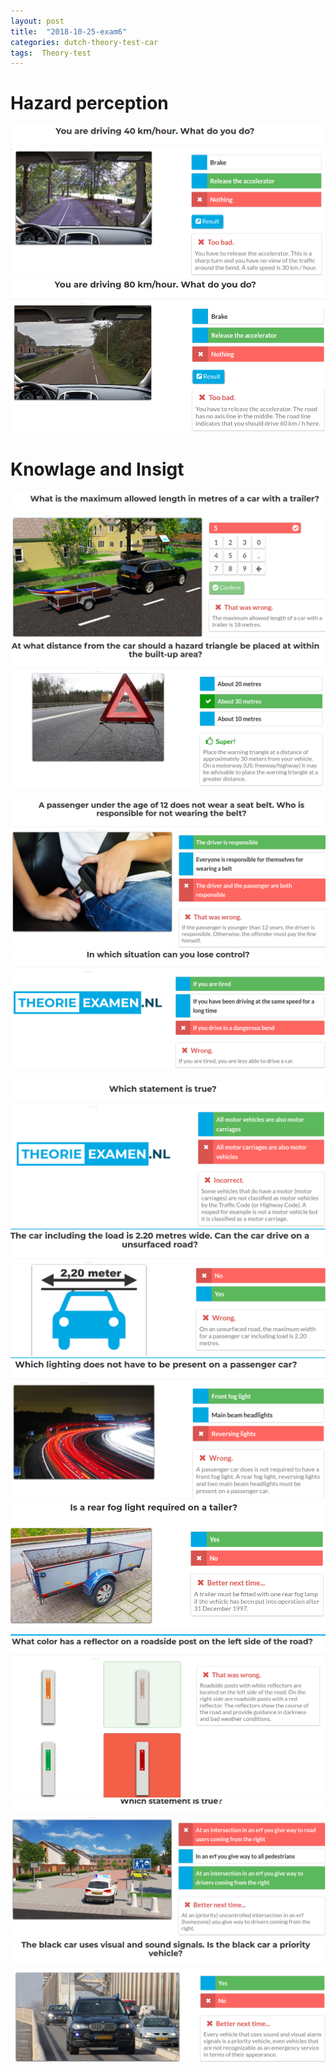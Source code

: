 ```yaml
---
layout: post
title:  "2018-10-25-exam6"
categories: dutch-theory-test-car
tags:  Theory-test 
---
```


# Hazard perception
![](/images/2018-10-25-06-45-23.png)
![](/images/2018-10-25-06-46-36.png)


# Knowlage and Insigt

![](/images/2018-10-25-06-15-22.png)
![](/images/2018-10-25-06-16-25.png)
![](/images/2018-10-25-06-17-18.png)
![](/images/2018-10-25-06-19-29.png)
![](/images/2018-10-25-06-20-48.png)
![](/images/2018-10-25-06-22-40.png)
![](/images/2018-10-25-06-24-24.png)
![](/images/2018-10-25-06-26-53.png)
![](/images/2018-10-25-06-29-14.png)
![](/images/2018-10-25-06-29-49.png)
![](/images/2018-10-25-06-30-39.png)
![](/images/2018-10-25-06-41-13.png)
![](/images/2018-10-25-06-42-04.png)

![](/images/2018-10-25-06-44-27.png)
